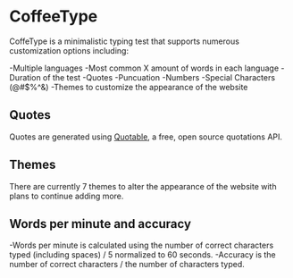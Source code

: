 # CoffeeType

CoffeType is a minimalistic typing test that supports numerous customization options including:

-Multiple languages
-Most common X amount of words in each language
-Duration of the test
-Quotes
-Puncuation
-Numbers
-Special Characters (@#$%^&)
-Themes to customize the appearance of the website

## Quotes

Quotes are generated using [Quotable](https://github.com/lukePeavey/quotable), a free, open source quotations API.

## Themes 

There are currently 7 themes to alter the appearance of the website with plans to continue adding more.

## Words per minute and accuracy

-Words per minute is calculated using the number of correct characters typed (including spaces) / 5 normalized to 60 seconds.
-Accuracy is the number of correct characters / the number of characters typed.